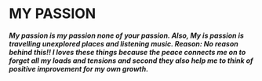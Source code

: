 # MY PASSION
***My passion is my passion none of your passion.
Also, My is passion is travelling unexplored places and listening music.
Reason: No reason behind this!! I loves these things because the peace connects me on to forget all my loads and tensions and second they also help me to think of positive improvement for my own growth.***





